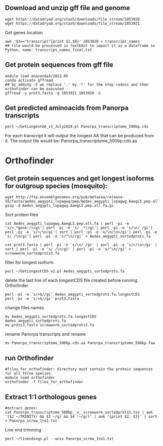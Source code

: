 ## Download and unzip gff file and genome
```
wget https://datadryad.org/stash/downloads/file_stream/1853920
wget https://datadryad.org/stash/downloads/file_stream/1853921
```
Get genes location
```
awk '$3=="transcript"{print $1,$9}' 1853920 > transcript_names
## file would be processed in textEdit to import it as a dataframe in Python, name: transcript_names_final.txt
```
## Get protein sequences from gff file
```
module load anaconda3/2022.05
conda activate gffread
## by adding -S we replace '.' by '*' for the stop codons and then orthofinder can be executed
gffread -y prot3.fasta -g 1853921 1853920 -S
```
## Get predicted aminoacids from Panorpa transcripts
```
perl ~/GetLongestAA_v1_July2020.pl Panorpa_transcriptome_500bp.cds
```
For each transcript it will output the longest AA that can be produced from it. The output file would be: Panorpa_transcriptome_500bp.cds.aa
# Orthofinder

## Get protein sequences and get longest isoforms for outgroup species (mosquito):
```
wget http://ftp.ensemblgenomes.org/pub/metazoa/release-55/fasta/aedes_aegypti_lvpagwg/pep/Aedes_aegypti_lvpagwg.AaegL5.pep.all.fa.gz
gzip -d Aedes_aegypti_lvpagwg.AaegL5.pep.all.fa.gz
```

Sort protein files
```
cat Aedes_aegypti_lvpagwg.AaegL5.pep.all.fa | perl -pi -e 's/>.*gene:/>/gi'| perl -pi -e 's/ .*//gi'| perl -pi -e 's/\n/ /gi'| perl -pi -e 's/>/\n/gi'| sort | perl -pi -e 's/\n/\n>/gi'| perl -pi -e 's/ /\n/gi'| perl -pi -e 's/^\n//gi' > Aedes_aegypti_sortedprots.fa

cat prot3.fasta | perl -pi -e 's/\n/ /gi' | perl -pi -e 's/>/\n>/gi' | sort | perl -pi -e 's/ /\n/gi' | perl -pi -e 's/^\n//gi' > screwworm_sortedprots3.fa

```
filter for longest isoform
```
perl ~/GetLongestCDS_v2.pl Aedes_aegypti_sortedprots.fa
```
delete the last line of each longestCDS file created before running Orthofinder
```
perl -pi -e 's/>$//gi' Aedes_aegypti_sortedprots.fa.longestCDS
perl -pi -e 's/>$//gi' prot3.fasta
```
change files names
```
mv Aedes_aegypti_sortedprots.fa.longestCDS Aedes_aegypti_sortedprots.fa
mv prots3.fasta screwworm_sortedprots3.fa
```

rename Panorpa transcripts and rename
```
mv Panorpa_transcriptome_500bp.cds.aa Panorpa_transcriptome_500bp.faa
```
## run Orthofinder
```
#files_for_orthofinder: directory must contain the protein sequences for all three species.
module load orthofinder
orthofinder -f files_for_orthofinder

```
## Extract 1:1 orthologous genes
```
#extract genes:
cat Panorpa_transcriptome_500bp__v__screwworm_sortedprots3.tsv | awk '($2 ~/TRINITY/ && $3 ~/g/ && $4 !~/g/)' | awk '{print $2, $3}' | sort > Panorpa_screw_1to1.txt
```
Line end trimming
```
perl ~/linendings.pl --unix Panorpa_screw_1to1.txt
```

